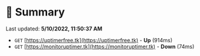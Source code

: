# 📖 Summary
Last updated: **5/10/2022, 11:50:37 AM**

- `GET` [https://uptimerfree.tk](https://uptimerfree.tk) - **Up** (914ms)
- `GET` [https://monitoruptimer.tk](https://monitoruptimer.tk) - **Down** (74ms)
